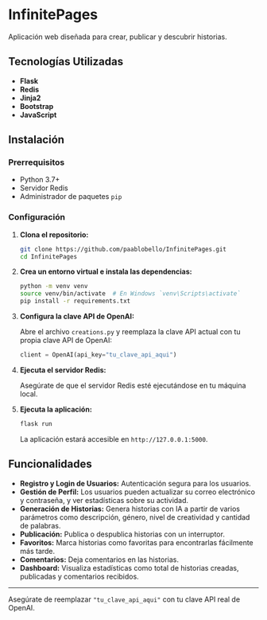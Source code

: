 # InfinitePages

Aplicación web diseñada para crear, publicar y descubrir historias.

## Tecnologías Utilizadas

- **Flask** 
- **Redis** 
- **Jinja2**
- **Bootstrap** 
- **JavaScript** 

## Instalación

### Prerrequisitos

- Python 3.7+
- Servidor Redis
- Administrador de paquetes `pip`

### Configuración

1. **Clona el repositorio:**

    ```bash
    git clone https://github.com/paablobello/InfinitePages.git
    cd InfinitePages
    ```

2. **Crea un entorno virtual e instala las dependencias:**

    ```bash
    python -m venv venv
    source venv/bin/activate  # En Windows `venv\Scripts\activate`
    pip install -r requirements.txt
    ```

3. **Configura la clave API de OpenAI:**

    Abre el archivo `creations.py` y reemplaza la clave API actual con tu propia clave API de OpenAI:

    ```python
    client = OpenAI(api_key="tu_clave_api_aqui")
    ```

4. **Ejecuta el servidor Redis:**

    Asegúrate de que el servidor Redis esté ejecutándose en tu máquina local.

5. **Ejecuta la aplicación:**

    ```bash
    flask run
    ```

    La aplicación estará accesible en `http://127.0.0.1:5000`.

## Funcionalidades

- **Registro y Login de Usuarios:** Autenticación segura para los usuarios.
- **Gestión de Perfil:** Los usuarios pueden actualizar su correo electrónico y contraseña, y ver estadísticas sobre su actividad.
- **Generación de Historias:** Genera historias con IA a partir de varios parámetros como descripción, género, nivel de creatividad y cantidad de palabras.
- **Publicación:** Publica o despublica historias con un interruptor.
- **Favoritos:** Marca historias como favoritas para encontrarlas fácilmente más tarde.
- **Comentarios:** Deja comentarios en las historias.
- **Dashboard:** Visualiza estadísticas como total de historias creadas, publicadas y comentarios recibidos.

---

Asegúrate de reemplazar `"tu_clave_api_aqui"` con tu clave API real de OpenAI.
